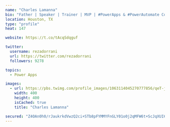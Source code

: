 ```yaml
---
name: "Charles Lamanna"
bio: "Father | Speaker | Trainer | MVP | #PowerApps & #PowerAutomate Community Super User | YouTuber Right-pointing triangle http://youtube.com/c/rezadorrani | Learn - Share - Clockwise rightwards and leftwards open circle arrows"
location: Houston, TX
type: "profile"
heat: 147

website: https://t.co/tAcqSdqguf

twitter:
  username: rezadorrani
  url: https://twitter.com/rezadorrani
  followers: 9278

topics:
  - Power Apps

images:
  - url: https://pbs.twimg.com/profile_images/1063114045270777856/qeT-jpWr_400x400.jpg
    width: 400
    height: 400
    isCached: true
    title: "Charles Lamanna"

secured: "Z4OAn0h0/rJaukrkdVwzQ2ci+STb8pFYMMYFnGLY01o0j2qMFW6t+ScJqXUI6W5/JQkcJfjtvPb0eJGDGoDoJbPlTipxbY4OQ6R9DCsv2wIFhYrdIP6XPZZ+4E/IKn5ZIwgQ5OWl3TBQ5EfB3tDngM6r4Jym5VtLv2tT+jvrBKfMAep7emPuBXSpawxNr+C1Cek1a4e3eBALFhm3v/AvztgGBLIZwYkY6eNH9Xp8P6zAU4DIb0cVJnxjeZqm9v+URbdl8eVuVcTV+PdOT8w7Pl8sCFvk4B8XtoyK8Mi80Xum4U4cj2fFaHaVl6KTacXMLL25nar6Y/+S+vqL+9tW2lvnRfZMoE641gmL3S+yM/gM7XL1SSEc82DAwNWB8tqQ5ZtKGFqsTlgB9nWmJ/W3ksCMxBdpxzWMnob0vpa8PXE=;cPwrSYm9x8Ze3JdtgE8WYA=="
---
```


